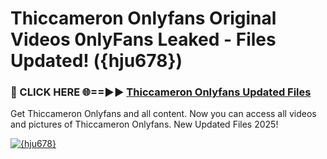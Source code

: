 # Thiccameron Onlyfans Original Videos 0nlyFans Leaked - Files Updated! ({hju678})

<h3>🔴 CLICK HERE 🌐==►► <a href="https://tinyurl.com/ms9xzufz" rel="nofollow">Thiccameron Onlyfans Updated Files</a></h3>

Get Thiccameron Onlyfans and all content. Now you can access all videos and pictures of Thiccameron Onlyfans. New Updated Files 2025!

[![{hju678}](https://i.imgur.com/PQ7UWWw.gif)](https://tinyurl.com/ms9xzufz)